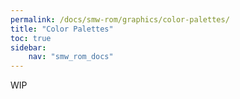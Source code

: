 ```yaml
---
permalink: /docs/smw-rom/graphics/color-palettes/
title: "Color Palettes"
toc: true
sidebar:
    nav: "smw_rom_docs"
---
```


WIP